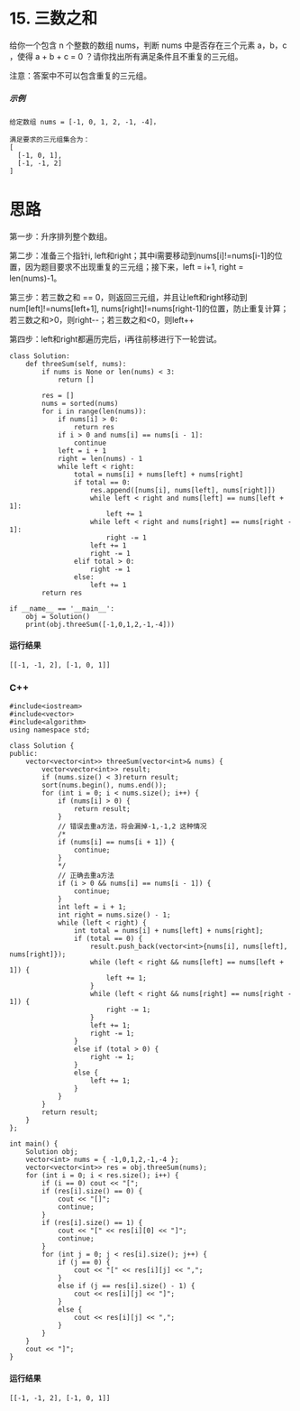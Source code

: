 # 15. 三数之和
给你一个包含 n 个整数的数组 nums，判断 nums 中是否存在三个元素 a，b，c ，使得 a + b + c = 0 ？请你找出所有满足条件且不重复的三元组。

注意：答案中不可以包含重复的三元组。
##### 示例
    给定数组 nums = [-1, 0, 1, 2, -1, -4]，

    满足要求的三元组集合为：
    [
      [-1, 0, 1],
      [-1, -1, 2]
    ]
# 思路
第一步：升序排列整个数组。

第二步：准备三个指针i, left和right；其中i需要移动到nums[i]!=nums[i-1]的位置，因为题目要求不出现重复的三元组；接下来，left = i+1, right = len(nums)-1。

第三步：若三数之和 == 0，则返回三元组，并且让left和right移动到num[left]!=nums[left+1], nums[right]!=nums[right-1]的位置，防止重复计算；若三数之和>0，则right--；若三数之和<0，则left++

第四步：left和right都遍历完后，i再往前移进行下一轮尝试。

    class Solution:
        def threeSum(self, nums):
            if nums is None or len(nums) < 3:
                return []

            res = []
            nums = sorted(nums)
            for i in range(len(nums)):
                if nums[i] > 0:
                    return res
                if i > 0 and nums[i] == nums[i - 1]:
                    continue
                left = i + 1
                right = len(nums) - 1
                while left < right:
                    total = nums[i] + nums[left] + nums[right]
                    if total == 0:
                        res.append([nums[i], nums[left], nums[right]])
                        while left < right and nums[left] == nums[left + 1]:
                            left += 1
                        while left < right and nums[right] == nums[right - 1]:
                            right -= 1
                        left += 1
                        right -= 1
                    elif total > 0:
                        right -= 1
                    else:
                        left += 1
            return res

    if __name__ == '__main__':
        obj = Solution()
        print(obj.threeSum([-1,0,1,2,-1,-4]))
        
#### 运行结果
    [[-1, -1, 2], [-1, 0, 1]]

### C++

    #include<iostream>
    #include<vector>
    #include<algorithm>
    using namespace std;

    class Solution {
    public:
        vector<vector<int>> threeSum(vector<int>& nums) {
            vector<vector<int>> result;
            if (nums.size() < 3)return result;
            sort(nums.begin(), nums.end());
            for (int i = 0; i < nums.size(); i++) {
                if (nums[i] > 0) {
                    return result;
                }
                // 错误去重a方法，将会漏掉-1,-1,2 这种情况
                /*
                if (nums[i] == nums[i + 1]) {
                    continue;
                }
                */
                // 正确去重a方法
                if (i > 0 && nums[i] == nums[i - 1]) {
                    continue;
                }
                int left = i + 1;
                int right = nums.size() - 1;
                while (left < right) {
                    int total = nums[i] + nums[left] + nums[right];
                    if (total == 0) {
                        result.push_back(vector<int>{nums[i], nums[left], nums[right]});
                        while (left < right && nums[left] == nums[left + 1]) {
                            left += 1;
                        }
                        while (left < right && nums[right] == nums[right - 1]) {
                            right -= 1;
                        }
                        left += 1;
                        right -= 1;
                    }
                    else if (total > 0) {
                        right -= 1;
                    }
                    else {
                        left += 1;
                    }
                }
            }
            return result;
        }
    };

    int main() {
        Solution obj;
        vector<int> nums = { -1,0,1,2,-1,-4 };
        vector<vector<int>> res = obj.threeSum(nums);
        for (int i = 0; i < res.size(); i++) {
            if (i == 0) cout << "[";
            if (res[i].size() == 0) {
                cout << "[]";
                continue;
            }
            if (res[i].size() == 1) {
                cout << "[" << res[i][0] << "]";
                continue;
            }
            for (int j = 0; j < res[i].size(); j++) {
                if (j == 0) {
                    cout << "[" << res[i][j] << ",";
                }
                else if (j == res[i].size() - 1) {
                    cout << res[i][j] << "]";
                }
                else {
                    cout << res[i][j] << ",";
                }
            }
        }
        cout << "]";
    }
#### 运行结果
    [[-1, -1, 2], [-1, 0, 1]]
